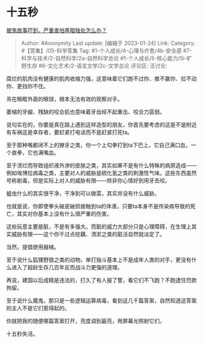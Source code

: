 # 十五秒
[被鬼故事吓到，严重害怕黑暗独处怎么办？](https://www.zhihu.com/question/21951584/answer/2857814414)

> Author: #Anonymity
> Last update: [编辑于 2023-01-24]
> Link:
> Category: #【答集】/05-科学答集
> Tag:  #1-个人成长/4-心理与疗愈/4b-安全感 #7-科学与技术/2-自然科学/2a-自然科学总论  #1-个人成长/5-核心能力/5i-旷野生存 #6-文化艺术/2-语言文学/2c-文学总论 
> 评论区:
> 泛讨论:

腐烂的肌肉没有健康的肌肉收缩力强，这意味着它们跑不过你、推不赢你、拉不动你、更挡你不住。

吊在眼眶外面的眼球，根本无法有效的观察对手。

萎缩的牙龈、残缺的咬合肌也意味着牙齿经不起重击、咬合力孱弱。

说句实在的，你要是真在路上遇到这样造型的朋友，你首先要考虑的这是不是附近有车祸这是幸存者，要赶紧打电话而不是赶紧打死ta。

至于那种嘴都闭不上的獠牙之类，你一个上勾拳打到ta下巴上，它自己满口血，一个直拳，它也满嘴血。

至于溃烂而导致组织液外渗的皮肤之类，其实如果不是有什么特殊的病原造成——例如埃博拉病毒之类，主要对人的威胁是硫化氢之类的刺激性气味。这些东西虽然号称剧毒，但是实际上对人的威胁有限——除非你心情好到用牙去咬。

蛆虫什么的其实很干净，干净到可以做菜，其实并没有什么威胁。

也就是说，你即使拳头破皮破损接触到ta的体液，只要ta本身不是传染病导致的死亡，其实对你基本上没有什么很严重的伤害。

这些玩意主要是脏，不是有多强大。而脏的威力大部分只是心理障碍，在生理上其实威胁有限——这个你干过点挖藕、清淤之类的脏活自然就淡定了。

当然，提倡使用器械。

至于说什么狐狸野狼之类的动物，单打独斗基本上不是成年人类的对手，更没有什么进入了超龄生存几百年反而战斗力更强的道理。

再说，建国以后成精是违法的，打久了有人报了警，看它们不飞跑？不跑逮住罚款拘留。

至于说什么魔鬼，那只是一些逻辑运算病毒，看到这几千篇答案，自然知道这答案的主人不是它们惹得起的。

你就把我的随便哪篇答案打开，亮度调到最亮，用屏幕光照射它们，

十五秒失活。
